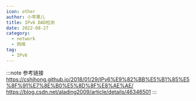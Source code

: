 ```yaml
---
icon: other
author: 小苹果儿
title: IPv6 DAD检测
date: 2022-08-27
category:
  - network
  - 网络
tag:
  - IPv6
---
```





:::note 参考链接
https://cshihong.github.io/2018/01/29/IPv6%E9%82%BB%E5%B1%85%E5%8F%91%E7%8E%B0%E5%8D%8F%E8%AE%AE/  
https://blog.csdn.net/alading2009/article/details/46346501
:::
